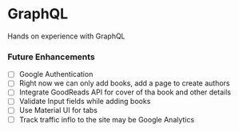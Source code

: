 # GraphQL
Hands on experience with GraphQL
### Future Enhancements
- [ ] Google Authentication
- [ ] Right now we can only add books, add a page to create authors
- [ ] Integrate GoodReads API for cover of tha book and other details
- [ ] Validate Input fields while adding books
- [ ] Use Material UI for tabs
- [ ] Track traffic inflo to the site may be Google Analytics
